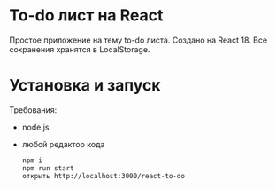 # To-do лист на React

Простое приложение на тему to-do листа. 
Создано на React 18.
Все сохранения хранятся в LocalStorage.

# Установка и запуск
Требования:
- node.js
- любой редактор кода

  

      npm i 
      npm run start
      открыть http://localhost:3000/react-to-do
    
